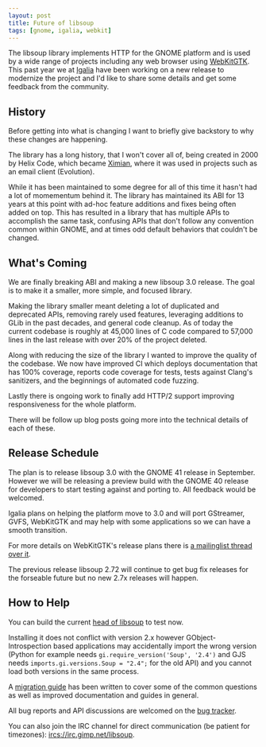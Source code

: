 ```yaml
---
layout: post
title: Future of libsoup
tags: [gnome, igalia, webkit]
---
```


The libsoup library implements HTTP for the GNOME platform and is used by a wide range of projects
including any web browser using [WebKitGTK](https://webkitgtk.org). This past year we at [Igalia](https://igalia.com)
have been working on a new release to modernize the project and I'd like to share some details and get some
feedback from the community.

<!--more-->

## History

Before getting into what is changing I want to briefly give backstory to why these changes are happening.

The library has a long history, that I won't cover all of, being created in 2000 by Helix Code, which became
[Ximian](https://en.wikipedia.org/wiki/Ximian), where it was used in projects such as an email client (Evolution).

While it has been maintained to some degree for all of this time it hasn't had a lot of momementum
behind it. The library has maintained its ABI for 13 years at this point with ad-hoc feature additions
and fixes being often added on top. This has resulted in a library that has multiple APIs to accomplish
the same task, confusing APIs that don't follow any convention common within GNOME, and at times odd
default behaviors that couldn't be changed.

## What's Coming

We are finally breaking ABI and making a new libsoup 3.0 release. The goal is to make it a smaller,
more simple, and focused library.

Making the library smaller meant deleting a lot of duplicated and deprecated APIs, removing rarely used
features, leveraging additions to GLib in the past decades, and general code cleanup. As of today
the current codebase is roughly at 45,000 lines of C code compared to 57,000 lines in the last release
with over 20% of the project deleted.

Along with reducing the size of the library I wanted to improve the quality of the codebase. We now
have improved CI which deploys documentation that has 100% coverage, reports code coverage for tests,
tests against Clang's sanitizers, and the beginnings of automated code fuzzing.

Lastly there is ongoing work to finally add HTTP/2 support improving responsiveness for the whole
platform.

There will be follow up blog posts going more into the technical details of each of these.

## Release Schedule

The plan is to release libsoup 3.0 with the GNOME 41 release in September. However we will be releasing
a preview build with the GNOME 40 release for developers to start testing against and porting to. All feedback
would be welcomed.

Igalia plans on helping the platform move to 3.0 and will port GStreamer, GVFS, WebKitGTK and may help with some
applications so we can have a smooth transition.

For more details on WebKitGTK's release plans there is [a mailinglist thread over it](https://lists.webkit.org/pipermail/webkit-gtk/2021-February/003667.html).

The previous release libsoup 2.72 will continue to get bug fix releases for the forseable future but no new 2.7x
releases will happen.

## How to Help

You can build the current [head of libsoup](https://gitlab.gnome.org/GNOME/libsoup) to test now.

Installing it does not conflict with version 2.x however GObject-Introspection based applications may accidentally import the wrong version (Python for example needs `gi.require_version('Soup', '2.4')` and GJS needs `imports.gi.versions.Soup = "2.4";` for the old API) and you cannot load both versions in the same process.

A [migration guide](https://libsoup.org/ch02.html) has been written to cover some of the common questions as well as improved documentation and guides in general.

All bug reports and API discussions are welcomed on the [bug tracker](https://gitlab.gnome.org/GNOME/libsoup/-/issues).

You can also join the IRC channel for direct communication (be patient for timezones): [ircs://irc.gimp.net/libsoup](ircs://irc.gimp.net/libsoup).
